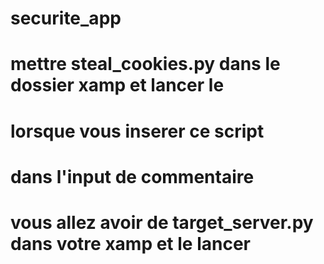 # securite_app



# mettre steal_cookies.py dans le dossier xamp et lancer le
# lorsque vous inserer ce script 



# dans l'input de commentaire 

# vous allez avoir de target_server.py dans votre xamp et le lancer